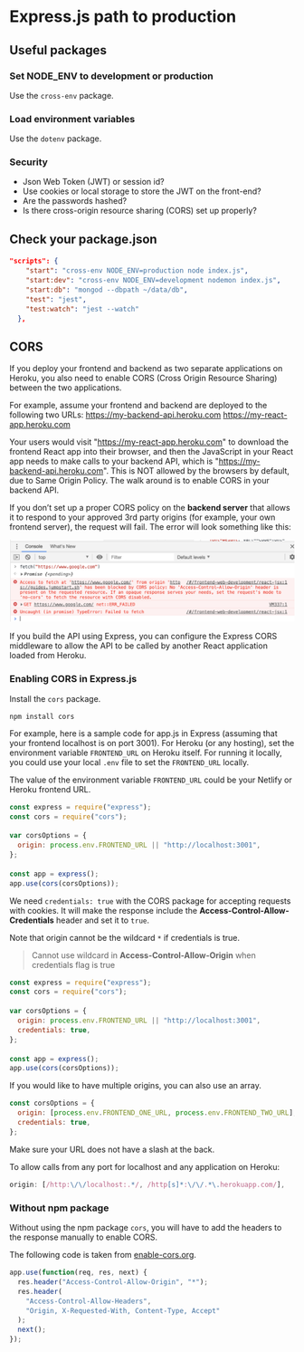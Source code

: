# Express.js path to production

## Useful packages

### Set NODE_ENV to development or production

Use the `cross-env` package.

### Load environment variables

Use the `dotenv` package.

### Security

- Json Web Token (JWT) or session id?
- Use cookies or local storage to store the JWT on the front-end?
- Are the passwords hashed?
- Is there cross-origin resource sharing (CORS) set up properly?

## Check your package.json

```json
"scripts": {
    "start": "cross-env NODE_ENV=production node index.js",
    "start:dev": "cross-env NODE_ENV=development nodemon index.js",
    "start:db": "mongod --dbpath ~/data/db",
    "test": "jest",
    "test:watch": "jest --watch"
  },
```

## CORS

If you deploy your frontend and backend as two separate applications on Heroku, you also need to enable CORS (Cross Origin Resource Sharing) between the two applications.

For example, assume your frontend and backend are deployed to the following two URLs:
https://my-backend-api.heroku.com
https://my-react-app.heroku.com

Your users would visit "https://my-react-app.heroku.com" to download the frontend React app into their browser, and then the JavaScript in your React app needs to make calls to your backend API, which is "https://my-backend-api.heroku.com". This is NOT allowed by the browsers by default, due to Same Origin Policy.
The walk around is to enable CORS in your backend API.

If you don’t set up a proper CORS policy on the **backend server** that allows it to respond to your approved 3rd party origins (for example, your own frontend server), the request will fail. The error will look something like this:

![fetch blocked by cors](_media/cors-blocked-fetch.png)

If you build the API using Express, you can configure the Express CORS middleware to allow the API to be called by another React application loaded from Heroku.

### Enabling CORS in Express.js

Install the `cors` package.

```
npm install cors
```

For example, here is a sample code for app.js in Express (assuming that your frontend localhost is on port 3001). For Heroku (or any hosting), set the environment variable `FRONTEND_URL` on Heroku itself. For running it locally, you could use your local `.env` file to set the `FRONTEND_URL` locally.

The value of the environment variable `FRONTEND_URL` could be your Netlify or Heroku frontend URL.

```js
const express = require("express");
const cors = require("cors");

var corsOptions = {
  origin: process.env.FRONTEND_URL || "http://localhost:3001",
};

const app = express();
app.use(cors(corsOptions));
```

We need `credentials: true` with the CORS package for accepting requests with cookies. It will make the response include the **Access-Control-Allow-Credentials** header and set it to `true`.

Note that origin cannot be the wildcard `*` if credentials is true.

> Cannot use wildcard in **Access-Control-Allow-Origin** when credentials flag is true

```js
const express = require("express");
const cors = require("cors");

var corsOptions = {
  origin: process.env.FRONTEND_URL || "http://localhost:3001",
  credentials: true,
};

const app = express();
app.use(cors(corsOptions));
```

If you would like to have multiple origins, you can also use an array.

```js
const corsOptions = {
  origin: [process.env.FRONTEND_ONE_URL, process.env.FRONTEND_TWO_URL],
  credentials: true,
};
```

Make sure your URL does not have a slash at the back.

To allow calls from any port for localhost and any application on Heroku:

```js
origin: [/http:\/\/localhost:.*/, /http[s]*:\/\/.*\.herokuapp.com/],
```

### Without npm package

Without using the npm package `cors`, you will have to add the headers to the response manually to enable CORS.

The following code is taken from [enable-cors.org](enable-cors.org).

```js
app.use(function(req, res, next) {
  res.header("Access-Control-Allow-Origin", "*");
  res.header(
    "Access-Control-Allow-Headers",
    "Origin, X-Requested-With, Content-Type, Accept"
  );
  next();
});
```

